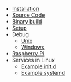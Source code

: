 - [Installation](/en/)
- [Source Code](/en/sources_install.md)
- [Binary build](/en/binary_build.md)
- [Setup](/en/setup.md)
- Debug
  - [Unix](/en/debug-unix.md)
  - [Windows](/en/debug-windows.md)
- [Raspberry Pi](/en/raspberry.md)
- Services in Linux
  - [Example init.d](/en/examples/etc_init.d_theeye-agent ":ignore")
  - [Example systemd](/en/examples/etc_systemd_system_theeye-agent.service ":ignore")